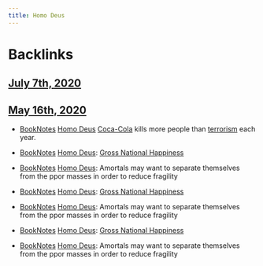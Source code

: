 ```yaml
---
title: Homo Deus
---
```



# Backlinks
## [July 7th, 2020](<July 7th, 2020>)


## [May 16th, 2020](<May 16th, 2020>)
- [BookNotes](<BookNotes>) [Homo Deus](<Homo Deus>) [Coca-Cola](<Coca-Cola>) kills more people than [terrorism](<terrorism>) each year. 
- [BookNotes](<BookNotes>) [Homo Deus](<Homo Deus>): [Gross National Happiness](<Gross National Happiness>) 
- [BookNotes](<BookNotes>) [Homo Deus](<Homo Deus>): Amortals may want to separate themselves from the ppor masses in order to reduce fragility


- [BookNotes](<BookNotes>) [Homo Deus](<Homo Deus>): [Gross National Happiness](<Gross National Happiness>) 
- [BookNotes](<BookNotes>) [Homo Deus](<Homo Deus>): Amortals may want to separate themselves from the ppor masses in order to reduce fragility


- [BookNotes](<BookNotes>) [Homo Deus](<Homo Deus>): [Gross National Happiness](<Gross National Happiness>) 
- [BookNotes](<BookNotes>) [Homo Deus](<Homo Deus>): Amortals may want to separate themselves from the ppor masses in order to reduce fragility


